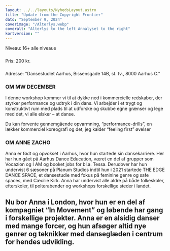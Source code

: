 ```yaml
---
layout: ../../layouts/NyhedsLayout.astro
title: "Update from the Copyright Frontier"
dato: "September 9, 2024"
coverimage: "/Alterlys.webp"
coveralt: "Alterlys to the left Annalyset to the right"
kortversion: ""
---
```

Niveau: 16+ alle niveaue
###
Pris: 200 kr.
###
Adresse: "Dansestudiet Aarhus, Bissensgade 14B, st. tv., 8000 Aarhus C."
### OM MW DECEMBER

I denne workshop kommer vi til at dykke ned i kommercielle redskaber, der styrker performance og udtryk i din dans. Vi arbejder i et trygt og konstruktivt rum med plads til at udforske og skubbe egne grænser og lege med det, vi alle elsker – at danse. 

Du kan forvente gennemgående opvarmning, “performance-drills”, en lækker kommerciel koreografi og det, jeg kalder “feeling first” øvelser
###  OM ANNE ZACHO

Anna er født og opvokset i Aarhus, hvor hun startede sin dansekarriere. Her har hun gået på Aarhus Dance Education, været en del af grupper som Vocazion og I AM og booket jobs for bl.a. Tessa. Derudover har hun undervist 6 sæsoner på Planum Studios indtil hun i 2021 startede THE EDGE DANCE SPACE, et dansestudie med fokus på feminine genre og safe spaces, med Cæcilie Kirk. Anna har undervist alle aldre på både folkeskoler, efterskoler, til polterabender og workshops forskellige steder i landet.

Nu bor Anna i London, hvor hun er en del af kompagniet “In Movement” og løbende har gang i forskellige projekter. Anna er en alsidig danser med mange forcer, og hun afsøger altid nye genrer og teknikker med danseglæden i centrum for hendes udvikling. 
---
